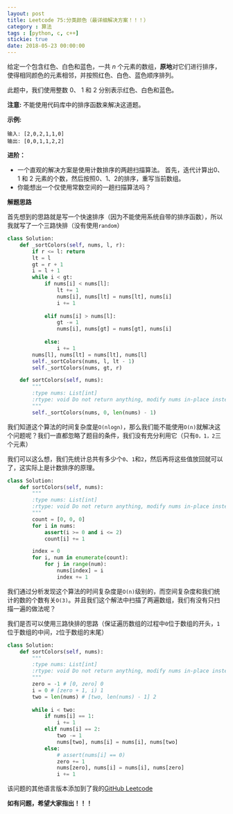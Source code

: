 ```yaml
---
layout: post
title: Leetcode 75:分类颜色（最详细解决方案！！！）
category : 算法
tags : [python, c, c++]
stickie: true
date: 2018-05-23 00:00:00
---
```


给定一个包含红色、白色和蓝色，一共 *n* 个元素的数组，**原地**对它们进行排序，使得相同颜色的元素相邻，并按照红色、白色、蓝色顺序排列。

此题中，我们使用整数 0、 1 和 2 分别表示红色、白色和蓝色。

**注意:**
不能使用代码库中的排序函数来解决这道题。

**示例:**

```
输入: [2,0,2,1,1,0]
输出: [0,0,1,1,2,2]
```

**进阶：**

- 一个直观的解决方案是使用计数排序的两趟扫描算法。
  首先，迭代计算出0、1 和 2 元素的个数，然后按照0、1、2的排序，重写当前数组。
- 你能想出一个仅使用常数空间的一趟扫描算法吗？

**解题思路**

首先想到的思路就是写一个快速排序（因为不能使用系统自带的排序函数），所以我就写了一个三路快排（没有使用`random`）

```python
class Solution:
    def _sortColors(self, nums, l, r):
        if r <= l: return
        lt = l
        gt = r + 1
        i = l + 1
        while i < gt:
            if nums[i] < nums[l]:
                lt += 1
                nums[i], nums[lt] = nums[lt], nums[i]
                i += 1
                
            elif nums[i] > nums[l]:
                gt -= 1
                nums[i], nums[gt] = nums[gt], nums[i]
                
            else:
                i += 1
        nums[l], nums[lt] = nums[lt], nums[l]
        self._sortColors(nums, l, lt - 1)
        self._sortColors(nums, gt, r)

    def sortColors(self, nums):
        """
        :type nums: List[int]
        :rtype: void Do not return anything, modify nums in-place instead.
        """
        self._sortColors(nums, 0, len(nums) - 1)
```

我们知道这个算法的时间复杂度是`O(nlogn)`，那么我们能不能使用`O(n)`就解决这个问题呢？我们一直都忽略了题目的条件，我们没有充分利用它（只有`0，1，2`三个元素）

我们可以这么想，我们先统计总共有多少个`0`、`1`和`2`，然后再将这些值放回就可以了，这实际上是计数排序的原理。

```python
class Solution:
    def sortColors(self, nums):
        """
        :type nums: List[int]
        :rtype: void Do not return anything, modify nums in-place instead.
        """
        count = [0, 0, 0]
        for i in nums:
            assert(i >= 0 and i <= 2)
            count[i] += 1

        index = 0
        for i, num in enumerate(count):
            for j in range(num):
                nums[index] = i
                index += 1
```

我们通过分析发现这个算法的时间复杂度是`O(n)`级别的，而空间复杂度和我们统计的数的个数有关`O(3)`。并且我们这个解法中扫描了两遍数组，我们有没有只扫描一遍的做法呢？

我们是否可以使用三路快排的思路（保证遍历数组的过程中`0`位于数组的开头，`1`位于数组的中间，`2`位于数组的末尾）

```python
class Solution:
    def sortColors(self, nums):
        """
        :type nums: List[int]
        :rtype: void Do not return anything, modify nums in-place instead.
        """
        zero = -1 # [0, zero] 0
        i = 0 # [zero + 1, i) 1
        two = len(nums) # [two, len(nums) - 1] 2
        
        while i < two:
            if nums[i] == 1:
                i += 1
            elif nums[i] == 2:
                two -= 1
                nums[two], nums[i] = nums[i], nums[two]
            else:
                # assert(nums[i] == 0)
                zero += 1
                nums[zero], nums[i] = nums[i], nums[zero]
                i += 1
```

该问题的其他语言版本添加到了我的[GitHub Leetcode](https://github.com/luliyucoordinate/Leetcode)

**如有问题，希望大家指出！！！**

